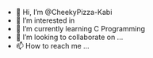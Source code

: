 - 👋 Hi, I’m @CheekyPizza-Kabi
- 👀 I’m interested in 
- 🌱 I’m currently learning C Programming
- 💞️ I’m looking to collaborate on ...
- 📫 How to reach me ...

<!---
CheekyPizza-Kabi/CheekyPizza-Kabi is a ✨ special ✨ repository because its `README.md` (this file) appears on your GitHub profile.
You can click the Preview link to take a look at your changes.
--->
